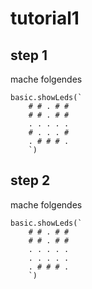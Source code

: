 # tutorial1
## step 1
mache folgendes
```blocks
basic.showLeds(`
    # # . # #
    # # . # #
    . . . . .
    # . . . #
    . # # # .
    `)
```
## step 2
mache folgendes
```blocks
basic.showLeds(`
    # # . # #
    # # . # #
    . . . . .
    . . . . .
    . # # # .
    `)
```
